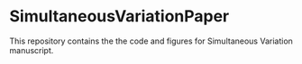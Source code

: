 # SimultaneousVariationPaper
This repository contains the the code and figures for Simultaneous Variation manuscript.
